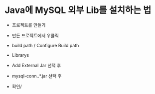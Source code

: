 # Java에 MySQL 외부 Lib를 설치하는 법

* 프로젝트를 만들기
* 만든 프로젝트에서 우클릭
* build path / Configure Build path
* Librarys
* Add External Jar 선택 후
* mysql-conn..*.jar 선택 후 

* 확인/